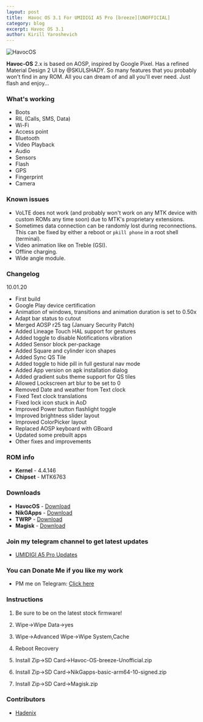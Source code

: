 ```yaml
---
layout: post
title:  Havoc OS 3.1 For UMIDIGI A5 Pro [breeze][UNOFFICIAL]
category: blog
excerpt: Havoc OS 3.1
author: Kirill Yaroshevich
---
```


![HavocOS](http://Hadenix.github.io/images/havocosa5pro.jpg)

**Havoc-OS** 2.x is based on AOSP, inspired by Google Pixel. Has a refined Material Design 2 UI by @SKULSHADY. So many features that you probably won't find in any ROM. All you can dream of and all you'll ever need.
Just flash and enjoy...

### What's working
* Boots
* RIL (Calls, SMS, Data)
* Wi-Fi
* Access point
* Bluetooth
* Video Playback
* Audio
* Sensors
* Flash
* GPS
* Fingerprint
* Camera

### Known issues
* VoLTE does not work (and probably won't work on any MTK device with custom ROMs any time soon) due to MTK's proprietary extensions.
* Sometimes data connection can be randomly lost during reconnections. This can be fixed by either a reboot or `pkill phone` in a root shell (terminal).
* Video animation like on Treble (GSI).
* Offline charging.
* Wide angle module.

### Changelog
10.01.20
* First build
* Google Play device certification
* Animation of windows, transitions and animation duration is set to 0.50x
* Adapt bar status to cutout
* Merged AOSP r25 tag (January Security Patch)
* Added Lineage Touch HAL support for gestures
* Added toggle to disable Notifications vibration
* Added Sensor block per-package
* Added Square and cylinder icon shapes
* Added Sync QS Tile
* Added toggle to hide pill in full gestural nav mode
* Added App version on apk installation dialog
* Added gradient subs theme support for QS tiles
* Allowed Lockscreen art blur to be set to 0
* Removed Date and weather from Text clock
* Fixed Text clock translations
* Fixed lock icon stuck in AoD
* Improved Power button flashlight toggle
* Improved brightness slider layout
* Improved ColorPicker layout
* Replaced AOSP keyboard with GBoard
* Updated some prebuilt apps
* Other fixes and improvements

### ROM info
* **Kernel** - 4.4.146
* **Chipset** - MTK6763

### Downloads
* **HavocOS** - [Download](https://sourceforge.net/projects/umidigi-mt6763-dev/files/ROM/Non-Treble/Havoc/)
* **NikGApps** - [Download](https://sourceforge.net/projects/nikgapps/files/Releases/NikGapps-Q/)
* **TWRP** - [Download](https://sourceforge.net/projects/umidigi-mt6763-dev/files/TWRP/)
* **Magisk** - [Download](https://github.com/topjohnwu/Magisk/releases)

### Join my telegram channel to get latest updates
* [UMIDIGI A5 Pro Updates](https://t.me/UMIDIGIA5Pro)

### You can Donate Me if you like my work
* PM me on Telegram: [Click here](https://t.me/Hadenix)

### Instructions
1) Be sure to be on the latest stock firmware!

3) Wipe->Wipe Data->yes

2) Wipe->Advanced Wipe->Wipe System,Cache

4) Reboot Recovery

5) Install Zip->SD Card->Havoc-OS-breeze-Unofficial.zip

6) Install Zip->SD Card->NikGapps-basic-arm64-10-signed.zip

7) Install Zip->SD Card->Magisk.zip

### Contributors
* [Hadenix](https://t.me/Hadenix)